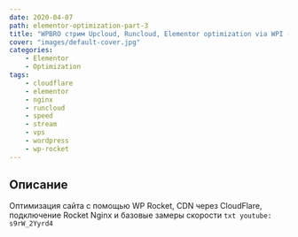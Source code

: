 ```yaml
---
date: 2020-04-07
path: elementor-optimization-part-3
title: "WPBRO стрим Upcloud, Runcloud, Elementor optimization via WPI - Часть 3"
cover: "images/default-cover.jpg"
categories: 
    - Elementor
    - Optimization
tags:
    - cloudflare
    - elementor
    - nginx
    - runcloud
    - speed
    - stream
    - vps
    - wordpress
    - wp-rocket
---
```


## Описание
Оптимизация сайта с помощью WP Rocket, CDN через CloudFlare, подключение Rocket Nginx и базовые замеры скорости
`txt
youtube: s9rW_2Yyrd4 
`
